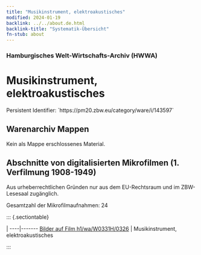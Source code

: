 ```yaml
---
title: "Musikinstrument, elektroakustisches"
modified: 2024-01-19
backlink: ../../about.de.html
backlink-title: "Systematik-Übersicht"
fn-stub: about
---
```


### Hamburgisches Welt-Wirtschafts-Archiv (HWWA)

# Musikinstrument, elektroakustisches

<div class="hint">Persistent Identifier: `https://pm20.zbw.eu/category/ware/i/143597`</div>







## Warenarchiv Mappen





Kein als Mappe erschlossenes Material.



<a id="filmsections" />

## Abschnitte von digitalisierten Mikrofilmen (1. Verfilmung 1908-1949)

<p>Aus urheberrechtlichen Gründen nur aus dem EU-Rechtsraum und im ZBW-Lesesaal zugänglich.</p>


<p>Gesamtzahl der Mikrofilmaufnahmen: 24</p>





::: {.sectiontable}

 | 
----|-------
<a class="btn" href="https://pm20.zbw.eu/film/h1/wa/W0331H/0326" rel="nofollow">Bilder auf Film h1/wa/W0331H/0326</a> | Musikinstrument, elektroakustisches


:::
















